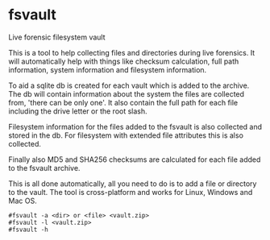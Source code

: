 # fsvault
Live forensic filesystem vault

This is a tool to help collecting files and directories during live forensics.
It will automatically help with things like checksum calculation, full path information, system information
and filesystem information.

To aid a sqlite db is created for each vault which is added to the archive.
The db will contain information about the system the files are collected from, 'there can be only one'.
It also contain the full path for each file including the drive letter or the root slash.

Filesystem information for the files added to the fsvault is also collected and stored in the db.
For filesystem with extended file attributes this is also collected.

Finally also MD5 and SHA256 checksums are calculated for each file added to the fsvault archive.

This is all done automatically, all you need to do is to add a file or directory to the vault.
The tool is cross-platform and works for Linux, Windows and Mac OS.

```
#fsvault -a <dir> or <file> <vault.zip>
#fsvault -l <vault.zip>
#fsvault -h
```
